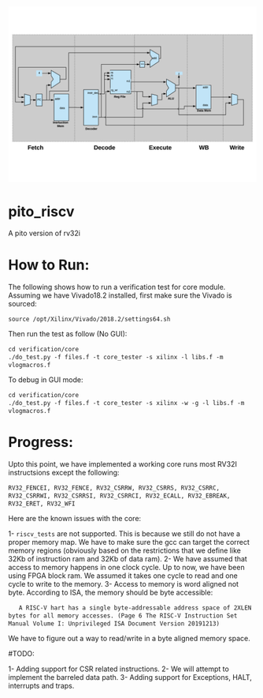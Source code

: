 ![alt text](https://github.com/hossein1387/pito_riscv/blob/master/doc/pics/pito_rv32i.png)

# pito_riscv
A pito version of rv32i 


# How to Run:
The following shows how to run a verification test for core module. Assuming we have Vivado18.2 installed, first make sure the Vivado is sourced: 
    
    source /opt/Xilinx/Vivado/2018.2/settings64.sh
   
Then run the test as follow (No GUI):
   
    cd verification/core
    ./do_test.py -f files.f -t core_tester -s xilinx -l libs.f -m vlogmacros.f
    
To debug in GUI mode:

    cd verification/core
    ./do_test.py -f files.f -t core_tester -s xilinx -w -g -l libs.f -m vlogmacros.f

# Progress:

Upto this point, we have implemented a working core runs most RV32I instructsions except the following:

    RV32_FENCEI, RV32_FENCE, RV32_CSRRW, RV32_CSRRS, RV32_CSRRC, RV32_CSRRWI, RV32_CSRRSI, RV32_CSRRCI, RV32_ECALL, RV32_EBREAK, RV32_ERET, RV32_WFI

Here are the known issues with the core:

1- `riscv_tests` are not supported. This is because we still do not have a proper memory map. We have to make sure the gcc can target the correct memory regions (obviously based on the restrictions that we define like 32Kb of instruction ram and 32Kb of data ram).
2- We have assumed that access to memory happens in one clock cycle. Up to now, we have been using FPGA block ram. We assumed it takes one cycle to read and one cycle to write to the memory. 
3- Access to memory is word aligned not byte. According to ISA, the memory should be byte accessible: 
       
       A RISC-V hart has a single byte-addressable address space of 2XLEN bytes for all memory accesses. (Page 6 The RISC-V Instruction Set Manual Volume I: Unprivileged ISA Document Version 20191213)

We have to figure out a way to read/write in a byte aligned memory space. 

#TODO:

1- Adding support for CSR related instructions.
2- We will attempt to implement the barreled data path. 
3- Adding support for Exceptions, HALT, interrupts and traps.
